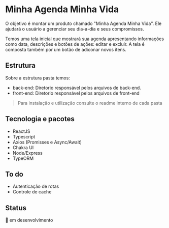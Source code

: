 # Minha Agenda Minha Vida

O objetivo é montar um produto chamado "Minha Agenda Minha Vida". Ele ajudará o usuário a gerenciar seu dia-a-dia e seus compromissos.

Temos uma tela inicial que mostrará sua agenda apresentando informações como data, descrições e botões de ações: editar e excluir. 
A tela é composta também por um botão de adiconar novos itens.

## Estrutura

Sobre a estrutura pasta temos:

- back-end: Diretorio responsável pelos arquivos de back-end.
- front-end: Diretorio responsável pelos arquivos de front-end

> Para instalação e utilização consulte o readme interno de cada pasta

## Tecnologia e pacotes
- ReactJS
- Typescript
- Axios (Promisses e Async/Await)
- Chakra UI
- Node/Express
- TypeORM

## To do
- Autenticação de rotas
- Controle de cache

## Status 
:construction: em desenvolvimento

